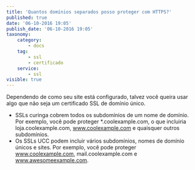 ```yaml
---
title: 'Quantos domínios separados posso proteger com HTTPS?'
published: true
date: '06-10-2016 19:05'
publish_date: '06-10-2016 19:05'
taxonomy:
    category:
        - docs
    tag:
        - ssl
        - certificado
    service:
        - ssl
visible: true
---
```


Dependendo de como seu site está configurado, talvez você queira usar algo que não seja um certificado SSL de domínio único.

* SSLs curinga cobrem todos os subdomínios de um nome de domínio. Por exemplo, você pode proteger \*.coolexample.com, o que incluiria loja.coolexample.com, www.coolexample.com e quaisquer outros subdomínios.
* Os SSLs UCC podem incluir vários subdomínios, nomes de domínio únicos e sites. Por exemplo, você pode proteger www.coolexample.com, mail.coolexample.com e www.awesomeexample.com.